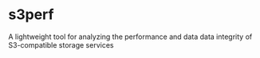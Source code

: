 # s3perf
A lightweight tool for analyzing the performance and data data integrity of S3-compatible storage services
